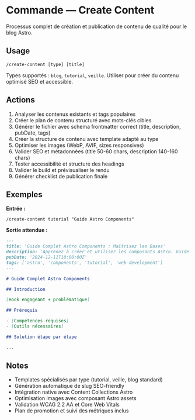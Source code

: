 # Commande — Create Content

Processus complet de création et publication de contenu de qualité pour le blog Astro.

## Usage

```
/create-content [type] [title]
```

Types supportés : `blog`, `tutorial`, `veille`. Utiliser pour créer du contenu optimisé SEO et accessible.

## Actions

1. Analyser les contenus existants et tags populaires
2. Créer le plan de contenu structuré avec mots-clés cibles
3. Générer le fichier avec schema frontmatter correct (title, description, pubDate, tags)
4. Créer la structure de contenu avec template adapté au type
5. Optimiser les images (WebP, AVIF, sizes responsives)
6. Valider SEO et métadonnées (title 50-60 chars, description 140-160 chars)
7. Tester accessibilité et structure des headings
8. Valider le build et prévisualiser le rendu
9. Générer checklist de publication finale

## Exemples

**Entrée :**

```
/create-content tutorial "Guide Astro Components"
```

**Sortie attendue :**

```markdown
---
title: 'Guide Complet Astro Components : Maîtrisez les Bases'
description: 'Apprenez à créer et utiliser les composants Astro. Guide pratique avec exemples concrets et meilleures pratiques 2024.'
pubDate: '2024-12-11T10:00:00Z'
tags: ['astro', 'components', 'tutorial', 'web-development']
---

# Guide Complet Astro Components

## Introduction

[Hook engageant + problématique]

## Prérequis

- [Compétences requises]
- [Outils nécessaires]

## Solution étape par étape

...
```

## Notes

- Templates spécialisés par type (tutorial, veille, blog standard)
- Génération automatique de slug SEO-friendly
- Intégration native avec Content Collections Astro
- Optimisation images avec composant Astro:assets
- Validation WCAG 2.2 AA et Core Web Vitals
- Plan de promotion et suivi des métriques inclus
